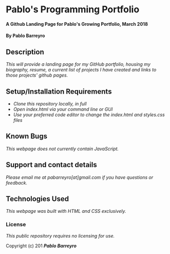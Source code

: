 # Pablo's Programming Portfolio

#### A Github Landing Page for Pablo's Growing Portfolio, March 2018

#### By Pablo Barreyro

## Description

_This will provide a landing page for my GitHub portfolio, housing my biography, resume, a current list of projects I have created and links to those projects' github pages._

## Setup/Installation Requirements

* _Clone this repository locally, in full_
* _Open index.html via your command line or GUI_
* _Use your preferred code editor to change the index.html and styles.css files_

## Known Bugs

_This webpage does not currently contain JavaScript._

## Support and contact details

_Please email me at pabarreyro[at]gmail.com if you have questions or feedback._

## Technologies Used

_This webpage was built with HTML and CSS exclusively._

### License

*This public repository requires no licensing for use.*

Copyright (c) 201 **_Pablo Barreyro_**
